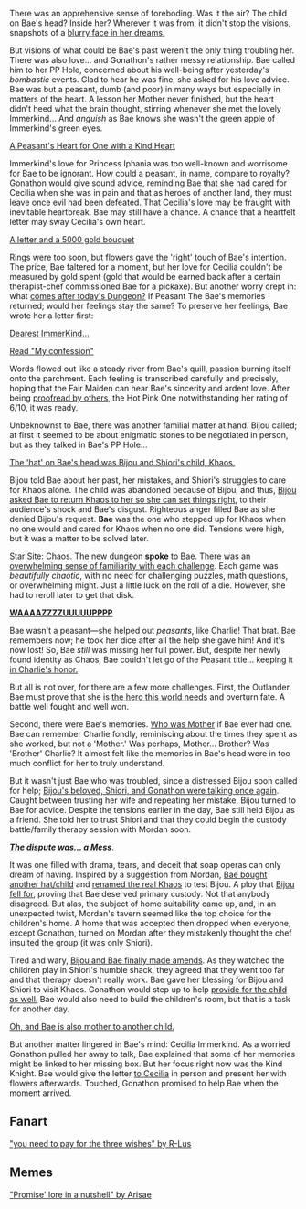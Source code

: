 <!-- title: Peasant The Bae -->
<!-- status: In-bread -->

There was an apprehensive sense of foreboding. Was it the air? The child on Bae's head? Inside her? Wherever it was from, it didn't stop the visions, snapshots of a [blurry face in her dreams.](https://youtu.be/L7rBGepFrXA?t=824)

But visions of what could be Bae's past weren't the only thing troubling her. There was also love... and Gonathon's rather messy relationship. Bae called him to her PP Hole, concerned about his well-being after yesterday's _bombastic_ events. Glad to hear he was fine, she asked for his love advice. Bae was but a peasant, dumb (and poor) in many ways but especially in matters of the heart. A lesson her Mother never finished, but the heart didn't heed what the brain thought, stirring whenever she met the lovely Immerkind... And _anguish_ as Bae knows she wasn't the green apple of Immerkind's green eyes.

[A Peasant's Heart for One with a Kind Heart](#embed:https://youtu.be/L7rBGepFrXA?t=1318)

Immerkind's love for Princess Iphania was too well-known and worrisome for Bae to be ignorant. How could a peasant, in name, compare to royalty? Gonathon would give sound advice, reminding Bae that she had cared for Cecilia when she was in pain and that as heroes of another land, they must leave once evil had been defeated. That Cecilia's love may be fraught with inevitable heartbreak. Bae may still have a chance. A chance that a heartfelt letter may sway Cecilia's own heart.

[A letter and a 5000 gold bouquet](#embed:https://youtu.be/L7rBGepFrXA?t=1762)

Rings were too soon, but flowers gave the 'right' touch of Bae's intention. The price, Bae faltered for a moment, but her love for Cecilia couldn't be measured by gold spent (gold that would be earned back after a certain therapist-chef commissioned Bae for a pickaxe). But another worry crept in: what [comes after today's Dungeon?](https://youtu.be/L7rBGepFrXA?t=2262) If Peasant The Bae's memories returned; would her feelings stay the same? To preserve her feelings, Bae wrote her a letter first:

[Dearest ImmerKind...](#embed:https://youtu.be/L7rBGepFrXA?t=2543)

[Read "My confession"](#text:my-confession)

Words flowed out like a steady river from Bae's quill, passion burning itself onto the parchment. Each feeling is transcribed carefully and precisely, hoping that the Fair Maiden can hear Bae's sincerity and ardent love. After being [proofread by others](https://youtu.be/L7rBGepFrXA?t=3130), the Hot Pink One notwithstanding her rating of 6/10, it was ready.

Unbeknownst to Bae, there was another familial matter at hand. Bijou called; at first it seemed to be about enigmatic stones to be negotiated in person, but as they talked in Bae's PP Hole...

[The 'hat' on Bae's head was Bijou and Shiori's child, Khaos.](#embed:https://youtu.be/L7rBGepFrXA?t=3580)

Bijou told Bae about her past, her mistakes, and Shiori's struggles to care for Khaos alone. The child was abandoned because of Bijou, and thus, [Bijou asked Bae to return Khaos to her so she can set things right](https://youtu.be/L7rBGepFrXA?t=3620), to their audience's shock and Bae's disgust. Righteous anger filled Bae as she denied Bijou's request. **Bae** was the one who stepped up for Khaos when no one would and cared for Khaos when no one did. Tensions were high, but it was a matter to be solved later.

Star Site: Chaos. The new dungeon **spoke** to Bae. There was an [overwhelming sense of familiarity with each challenge](https://youtu.be/L7rBGepFrXA?t=4434). Each game was _beautifully chaotic_, with no need for challenging puzzles, math questions, or overwhelming might. Just a little luck on the roll of a die. However, she had to reroll later to get that disk.

[**WAAAAZZZZUUUUUPPPP**](#embed:https://www.youtube.com/watch?v=aSFZwinYaaU)

Bae wasn't a peasant—she helped out _peasants_, like Charlie! That brat. Bae remembers now; he took her dice after all the help she gave him! And it's now lost! So, Bae _still_ was missing her full power. But, despite her newly found identity as Chaos, Bae couldn't let go of the Peasant title... keeping it [in Charlie's honor.](https://youtu.be/L7rBGepFrXA?t=5680)

But all is not over, for there are a few more challenges. First, the Outlander. Bae must prove that she is [the hero this world needs](https://youtu.be/L7rBGepFrXA?t=6108) and overturn fate. A battle well fought and well won.

Second, there were Bae's memories. [Who was Mother](https://youtu.be/L7rBGepFrXA?t=6505) if Bae ever had one. Bae can remember Charlie fondly, reminiscing about the times they spent as she worked, but not a 'Mother.' Was perhaps, Mother... Brother? Was 'Brother' Charlie? It almost felt like the memories in Bae's head were in too much conflict for her to truly understand.

But it wasn't just Bae who was troubled, since a distressed Bijou soon called for help; [Bijou's beloved, Shiori, and Gonathon were talking once again](https://youtu.be/L7rBGepFrXA?t=10880). Caught between trusting her wife and repeating her mistake, Bijou turned to Bae for advice. Despite the tensions earlier in the day, Bae still held Bijou as a friend. She told her to trust Shiori and that they could begin the custody battle/family therapy session with Mordan soon.

[**_The dispute was... a Mess_**](#embed:https://youtu.be/L7rBGepFrXA?t=11850).

It was one filled with drama, tears, and deceit that soap operas can only dream of having. Inspired by a suggestion from Mordan, [Bae bought another hat/child](https://youtu.be/L7rBGepFrXA?t=11383) and [renamed the real Khaos](https://youtu.be/L7rBGepFrXA?t=11464) to test Bijou. A ploy that [Bijou fell for](https://youtu.be/L7rBGepFrXA?t=12085), proving that Bae deserved primary custody. Not that anybody disagreed. But alas, the subject of home suitability came up, and, in an unexpected twist, Mordan's tavern seemed like the top choice for the children's home. A home that was accepted then dropped when everyone, except Gonathon, turned on Mordan after they mistakenly thought the chef insulted the group (it was only Shiori).

Tired and wary, [Bijou and Bae finally made amends](https://youtu.be/L7rBGepFrXA?t=13039h). As they watched the children play in Shiori's humble shack, they agreed that they went too far and that therapy doesn't really work. Bae gave her blessing for Bijou and Shiori to visit Khaos. Gonathon would step up to help [provide for the child as well.](https://youtu.be/L7rBGepFrXA?t=13387) Bae would also need to build the children's room, but that is a task for another day.

[Oh, and Bae is also mother to another child.](#embed:https://youtu.be/L7rBGepFrXA?t=13027)

But another matter lingered in Bae's mind: Cecilia Immerkind. As a worried Gonathon pulled her away to talk, Bae explained that some of her memories might be linked to her missing box. But her focus right now was the Kind Knight. Bae would give the letter [to Cecilia](https://youtu.be/L7rBGepFrXA?t=13807) in person and present her with flowers afterwards. Touched, Gonathon promised to help Bae when the moment arrived.

## Fanart

["you need to pay for the three wishes" by R-Lus](https://x.com/RLus654/status/1920313961980793313)

## Memes

["Promise' lore in a nutshell" by Arisae](https://x.com/ari_sae_/status/1920482530630701156)
